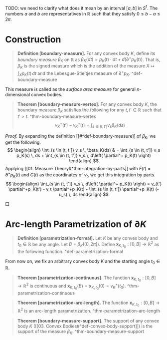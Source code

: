 TODO: we need to clarify what does it mean by an interval $[a, b]$ in $S^1$. The numbers $a$ and $b$ are representatives in $\mathbb{R}$ such that they satisfy $0 \leq b - a \leq 2\pi$.

# Construction

> __Definition [boundary-measure].__ For any convex body $K$, define its _boundary measure_ $\beta_K$ on $\mathbb{R}$ as $\beta_K(dt) = p_K(t) \cdot dt + d \left( \partial^+p_K(t) \right)$. That is, $\beta_K$ is the signed measure which is the addition of the measure $X \mapsto \int_X p_K(t) \, dt$ and the Lebesgue-Stieltjes measure of $\partial^+p_K$.  ^def-boundary-measure

This measure is called as the _surface area measure_ for general $n$-dimensional convex bodies.

> __Theorem [boundary-measure-vertex].__ For any convex body $K$, the boundary measure $\beta_K$ satisfies the following for any $t, t' \in \mathbb{R}$ such that $t' > t$. ^thm-boundary-measure-vertex
$$
v_K^+(t') - v_K^+(t) = \int_{s \in (t, t']} v_s \beta_K(ds)
$$

_Proof._ By expanding the definition [[#^def-boundary-measure]] of $\beta_K$, we get the following.
$$
\begin{align}
\int_{s \in (t, t']} v_s \, \beta_K(ds) & = \int_{s \in (t, t']} v_s p_K(s) \, ds + \int_{s \in (t, t']} v_s \, d\left( \partial^+ p_K(t) \right)
\end{align}
$$
Applying [[01. Measure Theory#^thm-integration-by-parts]] with $F(t) = \partial^+p_K(t)$ and $G(t)$ as the coordinates of $v_t$, we get this integration by parts.
$$
\begin{align}
\int_{s \in (t, t']} v_s \, d\left( \partial^+ p_K(t) \right) = v_{t'} \partial^+p_K(t') - v_t \partial^+p_K(t) - \int_{s \in (t, t']} \partial^+p_K(t) (-u_s) \, ds
\end{align}
$$


□

# Arc-length Parametrization of $\partial K$

> __Definition [parametrization-formal].__ Let $K$ be any convex body and $t_0 \in \mathbb{R}$ be any angle. Let $B = \beta_K\left( (0, 2\pi] \right)$. Define $\mathbf{x}_{K, t_0} : [0, B] \to \mathbb{R}^2$ as the following function. ^def-parametrization-formal


From now on, we fix an arbitrary convex body $K$ and the starting angle $t_0 \in \mathbb{R}$.

> __Theorem [parametrization-continuous].__ The function $\mathbf{x}_{K, t_0} : [0, B] \to \mathbb{R}^2$ is continuous and $\mathbf{x}_{K, t_0}(B) = \mathbf{x}_{K, t_0}(0) = v_K^+(t_0)$. ^thm-parametrization-continuous

> __Theorem [parametrization-arc-length].__ The function $\mathbf{x}_{K, t_0} : [0, B] \to \mathbb{R}^2$ is an arc-length parametrization. ^thm-parametrization-arc-length


> __Theorem [boundary-measure-support].__ The support of any convex body $K$ ([[03. Convex Bodies#^def-convex-body-support]]) is the support of the measure $\beta_K$. ^thm-boundary-measure-support
